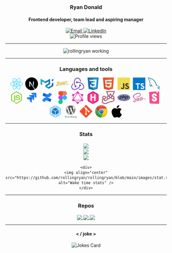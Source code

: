 <div align="center">  
  <h3>Ryan Donald</h3>
  <h4>Frontend developer, team lead and aspiring manager</h4>

  <a href="mailto:ryan@rollingcreative.co.za" title="Email" target="_blank">
    <img src="https://img.shields.io/badge/Email-white?style=for-the-badge&logo=gmail&logoColor=red" alt="Email"/>
  </a>
  
  <a href="https://www.linkedin.com/in/ryan-donald-72090414/" title="Linkedin" target="_blank">
    <img src="https://img.shields.io/badge/LinkedIn-blue?style=for-the-badge&logo=linkedin&logoColor=white" alt="LinkedIn"/>
  </a>
  
  <div>
    <img src="https://komarev.com/ghpvc/?username=rollingryan&style=flat-square&color=orange" alt="Profile views"/>
  </div>
  
  <hr />
  
  <img alt="rollingryan working" src="https://cdn.dribbble.com/users/1708950/screenshots/4188877/developer_med.gif" />
  
  <hr />
 
  <h3>Languages and tools</h3>
 
  <div>
    <img src="https://github.com/devicons/devicon/blob/master/icons/react/react-original.svg" alt="React" title="React" width="40" height="40"/>&nbsp;
    <img src="https://github.com/devicons/devicon/blob/master/icons/nextjs/nextjs-original.svg" alt="NextJS" title="NextJS" width="40" height="40"/>&nbsp;
    <img src="https://github.com/devicons/devicon/blob/master/icons/materialui/materialui-original.svg" alt="Material UI" title="Material UI" width="40" height="40"/>&nbsp;
    <img src="https://github.com/devicons/devicon/blob/master/icons/babel/babel-original.svg" alt="Babel" title="Babel" width="40" height="40"/>&nbsp;
    <img src="https://github.com/devicons/devicon/blob/master/icons/redux/redux-original.svg" alt="Redux" title="Redux" width="40" height="40"/>&nbsp;
    <img src="https://github.com/devicons/devicon/blob/master/icons/css3/css3-original.svg" alt="CSS" title="CSS" width="40" height="40"/>&nbsp;
    <img src="https://github.com/devicons/devicon/blob/master/icons/html5/html5-original.svg" alt="HTML" title="HTML" width="40" height="40"/>&nbsp;
    <img src="https://github.com/devicons/devicon/blob/master/icons/javascript/javascript-original.svg" alt="JavaScript" title="JavaScript" width="40" height="40"/>&nbsp;
		<img src="https://github.com/devicons/devicon/blob/master/icons/typescript/typescript-original.svg" alt="Typescript" title="Typescript" width="40" height="40"/>&nbsp;
    <img src="https://github.com/devicons/devicon/blob/master/icons/mysql/mysql-original.svg" alt="MySQL" title="MySQL" width="40" height="40"/>&nbsp;
    <img src="https://github.com/devicons/devicon/blob/master/icons/nodejs/nodejs-original.svg" alt="NodeJS" title="NodeJS" width="40" height="40"/>&nbsp;
    <img src="https://github.com/devicons/devicon/blob/master/icons/jira/jira-original.svg" alt="Jira" title="Jira" width="40" height="40"/>&nbsp;
    <img src="https://github.com/devicons/devicon/blob/master/icons/confluence/confluence-original.svg" alt="Confluence" title="Confluence" width="40" height="40"/>&nbsp;
    <img src="https://github.com/devicons/devicon/blob/master/icons/figma/figma-original.svg" alt="Figma" title="Figma" width="40" height="40"/>&nbsp;
    <img src="https://github.com/devicons/devicon/blob/master/icons/graphql/graphql-plain.svg" alt="GraphQL" title="GraphQL" width="40" height="40"/>&nbsp;
    <img src="https://github.com/devicons/devicon/blob/master/icons/hugo/hugo-original.svg" alt="Hugo" title="Hugo" width="40" height="40"/>&nbsp;
    <img src="https://github.com/devicons/devicon/blob/master/icons/jest/jest-plain.svg" alt="Jest" title="Jest" width="40" height="40"/>&nbsp;
    <img src="https://github.com/devicons/devicon/blob/master/icons/php/php-original.svg" alt="php" title="php" width="40" height="40"/>&nbsp;
    <img src="https://github.com/devicons/devicon/blob/master/icons/sass/sass-original.svg" alt="SASS" title="SASS" width="40" height="40"/>&nbsp;
    <img src="https://github.com/devicons/devicon/blob/master/icons/storybook/storybook-original.svg" alt="Storybook" title="Storybook" width="40" height="40"/>&nbsp;
    <img src="https://github.com/devicons/devicon/blob/master/icons/webpack/webpack-original.svg" alt="Webpack" title="Webpack" width="40" height="40"/>&nbsp;
    <img src="https://github.com/devicons/devicon/blob/master/icons/wordpress/wordpress-original.svg" alt="WordPress" title="WordPress" width="40" height="40"/>&nbsp;
    <img src="https://github.com/devicons/devicon/blob/master/icons/git/git-original.svg" alt="Git" title="Git" width="40" height="40"/>&nbsp;
    <img src="https://github.com/devicons/devicon/blob/master/icons/chrome/chrome-original.svg" alt="Chrome" title="Chrome" width="40" height="40"/>&nbsp;
    <img src="https://github.com/devicons/devicon/blob/master/icons/apple/apple-original.svg" alt="Apple" title="Apple" width="40" height="40"/>
  </div>
  
  <hr />
  
  <h3>Stats</h3>
 
  <img align="center" src="https://github-readme-stats.vercel.app/api?username=rollingryan&count_private=true&hide=stars,contribs&show_icons=true&theme=solarized-dark&hide_border=true&custom_title=GitHub%20stats" />
  
  <div>
    <img align="center" src="http://github-readme-streak-stats.herokuapp.com?user=rollingryan&theme=solarized-dark&hide_border=true&ring=red&fire=orange" />
  </div>
 
  <div>
		<img align="center" src="https://github-readme-stats.vercel.app/api/top-langs/?username=rollingryan&theme=solarized-dark&hide_border=true&layout=compact" />
	</div>
  
	<div>
  	<img align="center" src="https://github.com/rollingryan/rollingryan/blob/main/images/stat.svg" alt="Wake time stats" />
	</div>

  <hr />
  
  <h3>Repos</h3>

  <a href="[https://github.com/anuraghazra/github-readme-stats](https://github.com/rollingryan/next-countries)">
    <img align="center" src="https://github-readme-stats.vercel.app/api/pin/?username=rollingryan&repo=next-countries&theme=solarized-dark&hide_border=true" />
  </a>

  <a href="[https://github.com/anuraghazra/github-readme-stats](https://github.com/rollingryan/vt-test)">
    <img align="center" src="https://github-readme-stats.vercel.app/api/pin/?username=rollingryan&repo=vt&theme=solarized-dark&hide_border=true" />
  </a>
  
  <a href="[https://github.com/anuraghazra/github-readme-stats](https://github.com/rollingryan/add-people)">
    <img align="center" src="https://github-readme-stats.vercel.app/api/pin/?username=rollingryan&repo=add-people&theme=solarized-dark&hide_border=true" />
  </a>
	
  <hr />
	
  <h4>
    <span><
      <span>/</span>
    </span>
    joke
    <span>></span>
  </h4>
  <img src="https://readme-jokes.vercel.app/api?hideBorder&theme=solarized-dark" alt="Jokes Card" />
</div>
